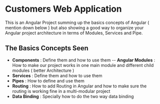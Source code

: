 #  Customers Web Application
This is an Angular Project summing up the basics concepts of Angular ( mention down below ) but also showing 
a good way to organize your Angular project architecture in terms of Modules, Services and Pipe.

## The Basics Concepts Seen 
- **Components** : Define them and how to use them
-- **Angular Modules** : How to make our project works in one main module and different child modules ( better Architecture )
- **Services** : Define them and how to use them
- **Pipes** : How to define and use them
- **Routing** : How to add Routing in Angular and how to make sure the routing is working fine in a multi-modular project
- **Data Binding** : Specially how to do the two way data binding
